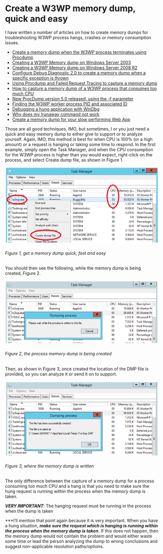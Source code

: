 # Create a W3WP memory dump, quick and easy

I have written a number of articles on how to create memory dumps for troubleshooting W3WP process hangs, crashes or memory consumption issues.

+ [Create a memory dump when the W3WP process terminates using Procdump][LINK1]
+ [Creating a W3WP Memory dump on Windows Server 2003][LINK2]
+ [Creating a W3WP Memory dump on Windows Server 2008 R2][LINK3]
+ [Configure Debug Diagnostic 2.0 to create a memory dump when a specific exception is thrown][LINK4]
+ [Using Procdump and Failed Request Tracing to capture a memory dump][LINK5]
+ [How to capture a memory dump of a W3WP process that consumes too much CPU][LINK6]
+ [New ProcDump version 5.0 released, using the –f parameter][LINK7]
+ [Finding the W3WP worker process PID and associated ID][LINK8]
+ [Debugging a hung application with WinDbg][LINK9]
+ [Why does my !runaway command not work][LINK10]
+ [Create a memory dump for your slow performing Web App][LINK11]

Those are all good techniques, IMO, but sometimes, I or you just need a quick and easy memory dump to either give to support or to analyze yourself.  Again, IMO, this method is best for when CPU is 100% (or a high amount) or a request is hanging or taking some time to respond.  In the first example, simply open the Task Manager, and when the CPU consumption for the W3WP process is higher than you would expect, right-click on the process, and select Create dump file, as shown in Figure 1.

![get a memory dump quick, fast and easy][FIGURE1]
###### Figure 1, get a memory dump quick, fast and easy

You should then see the following, while the memory dump is being created, Figure 2.

![the process memory dump is being created][FIGURE2]
###### Figure 2, the process memory dump is being created

Then, as shown in Figure 3, once created the location of the DMP file is provided, so you can analyze it or send it on to support.

![where the memory dump is written][FIGURE3]
###### Figure 3, where the memory dump is written

The only difference between the capture of a memory dump for a process consuming too much CPU and a hang is that you need to make sure the hung request is running within the process when the memory dump is taken.

***VERY IMPORTANT***:  The hanging request must be running in the process when the dump is taken

***I’ll mention that point again because it is very important.  When you have a hung situation, ***make sure the request which is hanging is running within the process when the memory dump is taken.***  If this does not happen, then the memory dump would not contain the problem and would either waste some time or lead the person analyzing the dump to wrong conclusions and suggest non-applicable resolution paths/options.

[FIGURE1]: ../images/2015/msdn-0562.png "Figure 1, get a memory dump quick, fast and easy"
[FIGURE2]: ../images/2015/msdn-0563.png "Figure 2, the process memory dump is being created"
[FIGURE3]: ../images/2015/msdn-0564.png "Figure 3, where the memory dump is written"

[LINK1]: ../2013/2013-06-create-a-memory-dump-when-the-w3wp-process-terminates-using-procdump.md
[LINK2]: ../2011/2011-12-creating-a-w3wp-memory-dump-on-windows-server-2003.md
[LINK3]: ../2012/2012-02-creating-a-w3wp-memory-dump-on-windows-server-2008-r2.md
[LINK4]: ../2014/2014-04-configure-debug-diagnostic-2-0-to-create-a-memory-dump-when-a-specific-exception-is-thrown.md
[LINK5]: ../2013/2013-12-using-procdump-and-failed-request-tracing-to-capture-a-memory-dump.md
[LINK6]: ../2012/2012-12-how-to-capture-a-memory-dump-of-a-w3wp-process-that-consumes-too-much-cpu.md
[LINK7]: ../2012/2012-10-new-procdump-version-5-0-released-using-the-f-parameter.md
[LINK8]: ../2011/2011-12-finding-the-w3wp-worker-process-pid-and-associated-id.md
[LINK9]: ../2013/2013-01-debugging-a-hung-application-with-windbg.md
[LINK10]: ../2012/2012-07-why-does-my-runaway-command-not-work.md
[LINK11]: ../../waws/2015/2015-07-create-a-memory-dump-for-your-slow-performing-web-app.md
